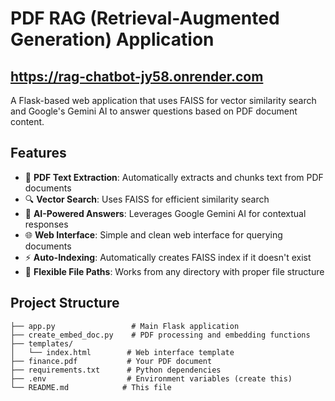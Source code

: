 # PDF RAG (Retrieval-Augmented Generation) Application

## https://rag-chatbot-jy58.onrender.com

A Flask-based web application that uses FAISS for vector similarity search and Google's Gemini AI to answer questions based on PDF document content.

## Features

- 📄 **PDF Text Extraction**: Automatically extracts and chunks text from PDF documents
- 🔍 **Vector Search**: Uses FAISS for efficient similarity search
- 🤖 **AI-Powered Answers**: Leverages Google Gemini AI for contextual responses
- 🌐 **Web Interface**: Simple and clean web interface for querying documents
- ⚡ **Auto-Indexing**: Automatically creates FAISS index if it doesn't exist
- 📁 **Flexible File Paths**: Works from any directory with proper file structure

## Project Structure

```
├── app.py                 # Main Flask application
├── create_embed_doc.py    # PDF processing and embedding functions
├── templates/
│   └── index.html        # Web interface template
├── finance.pdf           # Your PDF document
├── requirements.txt      # Python dependencies
├── .env                  # Environment variables (create this)
└── README.md            # This file